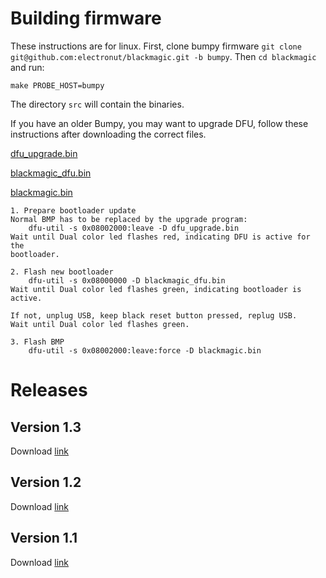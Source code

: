 # Building firmware

These instructions are for linux. First, clone bumpy firmware `git clone git@github.com:electronut/blackmagic.git -b bumpy`. Then `cd blackmagic` and run:

    make PROBE_HOST=bumpy

The directory `src` will contain the binaries.

If you have an older Bumpy, you may want to upgrade DFU, follow these instructions after downloading the correct files.

[dfu_upgrade.bin](https://github.com/electronut/ElectronutLabs-Bumpy/releases/download/v1.2/dfu_upgrade.bin)

[blackmagic_dfu.bin](https://github.com/electronut/ElectronutLabs-Bumpy/releases/download/v1.2/blackmagic_dfu.bin)

[blackmagic.bin](https://github.com/electronut/ElectronutLabs-Bumpy/releases/download/v1.2/blackmagic.bin)

```
1. Prepare bootloader update
Normal BMP has to be replaced by the upgrade program:
    dfu-util -s 0x08002000:leave -D dfu_upgrade.bin
Wait until Dual color led flashes red, indicating DFU is active for the
bootloader.

2. Flash new bootloader
    dfu-util -s 0x08000000 -D blackmagic_dfu.bin
Wait until Dual color led flashes green, indicating bootloader is active.

If not, unplug USB, keep black reset button pressed, replug USB.
Wait until Dual color led flashes green.

3. Flash BMP
    dfu-util -s 0x08002000:leave:force -D blackmagic.bin
```

# Releases

## Version 1.3

Download [link](https://github.com/electronut/ElectronutLabs-Bumpy/releases/download/v1.3/blackmagic.bin)

## Version 1.2

Download [link](https://github.com/electronut/ElectronutLabs-Bumpy/releases/download/v1.2/blackmagic.bin)

## Version 1.1

Download [link](https://github.com/electronut/ElectronutLabs-Bumpy/releases/download/v1.1/bumpy-rev1.1.bin)
